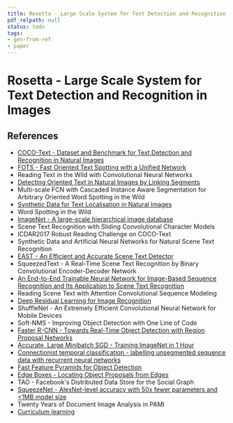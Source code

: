 ```yaml
---
title: Rosetta - Large Scale System for Text Detection and Recognition in Images
pdf_relpath: null
status: todo
tags:
- gen-from-ref
- paper
---
```


# Rosetta - Large Scale System for Text Detection and Recognition in Images

## References

- [COCO-Text - Dataset and Benchmark for Text Detection and Recognition in Natural Images](./coco-text-dataset-and-benchmark-for-text-detection-and-recognition-in-natural-images.md)
- [FOTS - Fast Oriented Text Spotting with a Unified Network](./fots-fast-oriented-text-spotting-with-a-unified-network.md)
- Reading Text in the Wild with Convolutional Neural Networks
- [Detecting Oriented Text in Natural Images by Linking Segments](./detecting-oriented-text-in-natural-images-by-linking-segments.md)
- Multi-scale FCN with Cascaded Instance Aware Segmentation for Arbitrary Oriented Word Spotting in the Wild
- [Synthetic Data for Text Localisation in Natural Images](./synthetic-data-for-text-localisation-in-natural-images.md)
- Word Spotting in the Wild
- [ImageNet - A large-scale hierarchical image database](./imagenet-a-large-scale-hierarchical-image-database.md)
- Scene Text Recognition with Sliding Convolutional Character Models
- ICDAR2017 Robust Reading Challenge on COCO-Text
- Synthetic Data and Artificial Neural Networks for Natural Scene Text Recognition
- [EAST - An Efficient and Accurate Scene Text Detector](./east-an-efficient-and-accurate-scene-text-detector.md)
- SqueezedText - A Real-Time Scene Text Recognition by Binary Convolutional Encoder-Decoder Network
- [An End-to-End Trainable Neural Network for Image-Based Sequence Recognition and Its Application to Scene Text Recognition](./an-end-to-end-trainable-neural-network-for-image-based-sequence-recognition-and-its-application-to-scene-text-recognition.md)
- Reading Scene Text with Attention Convolutional Sequence Modeling
- [Deep Residual Learning for Image Recognition](./deep-residual-learning-for-image-recognition.md)
- ShuffleNet - An Extremely Efficient Convolutional Neural Network for Mobile Devices
- Soft-NMS - Improving Object Detection with One Line of Code
- [Faster R-CNN - Towards Real-Time Object Detection with Region Proposal Networks](./faster-r-cnn-towards-real-time-object-detection-with-region-proposal-networks.md)
- [Accurate, Large Minibatch SGD - Training ImageNet in 1 Hour](./accurate-large-minibatch-sgd-training-imagenet-in-1-hour.md)
- [Connectionist temporal classification - labelling unsegmented sequence data with recurrent neural networks](./connectionist-temporal-classification-labelling-unsegmented-sequence-data-with-recurrent-neural-networks.md)
- [Fast Feature Pyramids for Object Detection](./fast-feature-pyramids-for-object-detection.md)
- [Edge Boxes - Locating Object Proposals from Edges](./edge-boxes-locating-object-proposals-from-edges.md)
- TAO - Facebook's Distributed Data Store for the Social Graph
- [SqueezeNet - AlexNet-level accuracy with 50x fewer parameters and <1MB model size](./squeezenet-alexnet-level-accuracy-with-50x-fewer-parameters-and-1mb-model-size.md)
- Twenty Years of Document Image Analysis in PAMI
- [Curriculum learning](./curriculum-learning.md)
